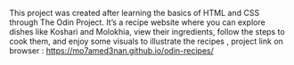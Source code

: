 This project was created after learning the basics of HTML and CSS through The Odin Project. It’s a recipe website where you can explore dishes like Koshari and Molokhia, view their ingredients, follow the steps to cook them, and enjoy some visuals to illustrate the recipes
 , project link on browser : https://mo7amed3nan.github.io/odin-recipes/

